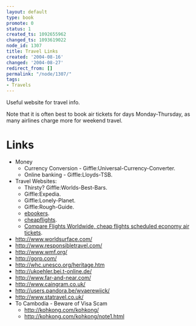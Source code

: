 ```yaml
---
layout: default
type: book
promote: 0
status: 1
created_ts: 1092655962
changed_ts: 1093619022
node_id: 1307
title: Travel Links
created: '2004-08-16'
changed: '2004-08-27'
redirect_from: []
permalink: "/node/1307/"
tags:
- Travels
---
```

Useful website for travel info.

<!--break-->

Note that it is often best to book air tickets for days Monday-Thursday, as many airlines charge more for weekend travel.

# Links
* Money
    * Currency Conversion - Giffle:Universal-Currency-Converter.
    * Online banking - Giffle:Lloyds-TSB.
* Travel Websites:
    * Thirsty? Giffle:Worlds-Best-Bars.
    * Giffle:Expedia.
    * Giffle:Lonely-Planet.
    * Giffle:Rough-Guide.
    * [ebookers](http://www.ebookers.com).
    * [cheapflights](http://www.cheapflights.com).
    * [Compare Flights Worldwide, cheap flights scheduled economy air tickets](http://www.flights-to.co.uk/).
* <http://www.worldsurface.com/>
* <http://www.responsibletravel.com/>
* <http://www.wmf.org/>
* <http://gorp.com/>
* <http://whc.unesco.org/heritage.htm>
* <http://ukoehler.bei.t-online.de/>
* <http://www.far-and-near.com/>
* <http://www.caingram.co.uk/>
* <http://users.pandora.be/wvaerewijck/>
* <http://www.statravel.co.uk/>
* To Cambodia - Beware of Visa Scam
    * <http://kohkong.com/kohkong/>
    * <http://kohkong.com/kohkong/note1.html>

